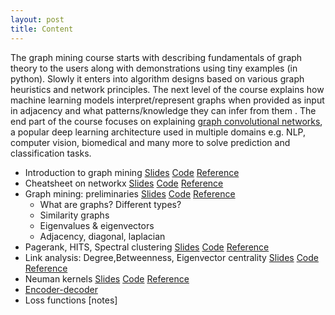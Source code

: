 ```yaml
---
layout: post
title: Content
---
```


The graph mining course starts with describing fundamentals of graph theory to the users along with demonstrations using tiny examples (in python). Slowly it enters into algorithm designs based on various graph heuristics and network principles. The next level of the course explains how machine learning models interpret/represent graphs when provided as input in adjacency and what patterns/knowledge they can infer from them . The end part of the course focuses on explaining [graph convolutional networks](https://tkipf.github.io/graph-convolutional-networks/), a popular deep learning architecture used in multiple domains e.g. NLP, computer vision, biomedical and many more to solve prediction and classification tasks.
- Introduction to graph mining   [Slides](https://vinti8776.github.io/graph-mining/) [Code](https://vinti8776.github.io/labs/lab/index.html) [Reference](https://vinti8776.github.io/graph-mining/)
- Cheatsheet on networkx   [Slides](https://vinti8776.github.io/graph-mining/) [Code](https://vinti8776.github.io/labs/lab/index.html) [Reference](https://vinti8776.github.io/graph-mining/)
- Graph mining: preliminaries  [Slides](https://vinti8776.github.io/graph-mining/) [Code](https://vinti8776.github.io/labs/lab/index.html) [Reference](https://vinti8776.github.io/graph-mining/)
   - What are graphs? Different types?
   - Similarity graphs
   - Eigenvalues & eigenvectors
   - Adjacency, diagonal, laplacian
- Pagerank, HITS, Spectral clustering  [Slides](https://vinti8776.github.io/graph-mining/) [Code](https://vinti8776.github.io/labs/lab/index.html) [Reference](https://vinti8776.github.io/graph-mining/)
- Link analysis: Degree,Betweenness, Eigenvector centrality  [Slides](https://vinti8776.github.io/graph-mining/) [Code](https://vinti8776.github.io/labs/lab/index.html) [Reference](https://vinti8776.github.io/graph-mining/)
- Neuman kernels  [Slides](https://vinti8776.github.io/graph-mining/) [Code](https://vinti8776.github.io/labs/lab/index.html) [Reference](https://vinti8776.github.io/graph-mining/)
- [Encoder-decoder](https://vinti8776.github.io/graph-mining/shallow-learning/)
- Loss functions [notes]





<!--
<span class="newthought">These notes</span> form a concise introductory course on probabilistic graphical models{% include sidenote.html id="note-pgm" note="Probabilistic graphical models are a subfield of machine learning that studies how to describe and reason about the world in terms of probabilities." %}.
They are based on Stanford [CS228](https://cs228.stanford.edu/), and are written by [Volodymyr Kuleshov](http://www.stanford.edu/~kuleshov) and [Stefano Ermon](http://cs.stanford.edu/~ermon/), with the [help](https://github.com/ermongroup/cs228-notes/commits/master) of many students and course staff.
{% include marginnote.html id='mn-construction' note='The notes are still **under construction**! Although we have written up most of the material, you will probably find several typos. If you do, please let us know, or submit a pull request with your fixes to our [GitHub repository](https://github.com/ermongroup/cs228-notes).'%}
You too may help make these notes better by submitting your improvements to us via [GitHub](https://github.com/ermongroup/cs228-notes).

This course starts by introducing probabilistic graphical models from the very basics and concludes by explaining from first principles the [variational auto-encoder](extras/vae), an important probabilistic model that is also one of the most influential recent results in deep learning.

## Preliminaries

1. [Introduction](preliminaries/introduction/): What is probabilistic graphical modeling? Overview of the course.

2. [Review of probability theory](preliminaries/probabilityreview): Probability distributions. Conditional probability. Random variables (*under construction*).

3. [Real-world applications](preliminaries/applications): Image denoising. RNA structure prediction. Syntactic analysis of sentences. Optical character recognition. Language Modeling (*under construction*).

## Representation

1. [Bayesian networks](representation/directed/): Definitions. Representations via directed graphs. Independencies in directed models.

2. [Markov random fields](representation/undirected/): Undirected vs directed models. Independencies in undirected models. Conditional random fields.

## Inference

1. [Variable elimination](inference/ve/) The inference problem. Variable elimination. Complexity of inference.

2. [Belief propagation](inference/jt/): The junction tree algorithm. Exact inference in arbitrary graphs. Loopy Belief Propagation.

3. [MAP inference](inference/map/): Max-sum message passing. Graphcuts. Linear programming relaxations. Dual decomposition.

4. [Sampling-based inference](inference/sampling/): Monte-Carlo sampling. Forward Sampling. Rejection Sampling. Importance sampling. Markov Chain Monte-Carlo. Applications in inference.

5. [Variational inference](inference/variational/): Variational lower bounds. Mean Field. Marginal polytope and its relaxations.

## Learning

1. [Learning in directed models](learning/directed/): Maximum likelihood estimation. Learning theory basics. Maximum likelihood estimators for Bayesian networks.

2. [Learning in undirected models](learning/undirected/): Exponential families. Maximum likelihood estimation with gradient descent. Learning in CRFs

3. [Learning in latent variable models](learning/latent/): Latent variable models. Gaussian mixture models. Expectation maximization.

4. [Bayesian learning](learning/bayesian/): Bayesian paradigm. Conjugate priors. Examples (*under construction*).

5. [Structure learning](learning/structure/): Chow-Liu algorithm. Akaike information criterion. Bayesian information criterion. Bayesian structure learning (*under construction*).

## Bringing it all together

1. [The variational autoencoder](extras/vae): Deep generative models. The reparametrization trick. Learning latent visual representations.

2. [List of further readings](extras/readings): Structured support vector machines. Bayesian non-parametrics. -->
